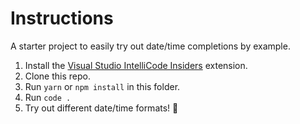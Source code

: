# Instructions

A starter project to easily try out date/time completions by example.

1. Install the [Visual Studio IntelliCode Insiders](https://marketplace.visualstudio.com/items?itemName=VisualStudioExptTeam.vscodeintellicode-insiders) extension.
2. Clone this repo.
3. Run `yarn` or `npm install` in this folder.
4. Run `code .`
5. Try out different date/time formats! 🎉
